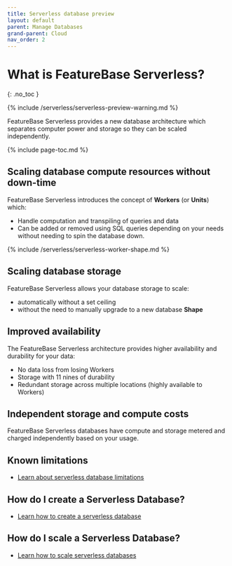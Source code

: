```yaml
---
title: Serverless database preview
layout: default
parent: Manage Databases
grand-parent: Cloud
nav_order: 2
---
```


# What is FeatureBase Serverless?
{: .no_toc }

{% include /serverless/serverless-preview-warning.md %}

FeatureBase Serverless provides a new database architecture which separates computer power and storage so they can be scaled independently.

{% include page-toc.md %}

## Scaling database compute resources without down-time

FeatureBase Serverless introduces the concept of **Workers** (or **Units**) which:
* Handle computation and transpiling of queries and data
* Can be added or removed using SQL queries depending on your needs without needing to spin the database down.

{% include /serverless/serverless-worker-shape.md %}

## Scaling database storage

FeatureBase Serverless allows your database storage to scale:
* automatically without a set ceiling
* without the need to manually upgrade to a new database **Shape**

## Improved availability

The FeatureBase Serverless architecture provides higher availability and durability for your data:
* No data loss from losing Workers
* Storage with 11 nines of durability
* Redundant storage across multiple locations (highly available to Workers)

## Independent storage and compute costs

FeatureBase Serverless databases have compute and storage metered and charged independently based on your usage.

## Known limitations

* [Learn about serverless database limitations](/docs/cloud/cloud-troubleshooting/issue-serverless-limitations/)

## How do I create a Serverless Database?

* [Learn how to create a serverless database](/docs/cloud/cloud-databases/cloud-db-create-serverless)

## How do I scale a Serverless Database?

* [Learn how to scale serverless databases](/docs/cloud/cloud-databases/cloud-db-serverless-scale)
